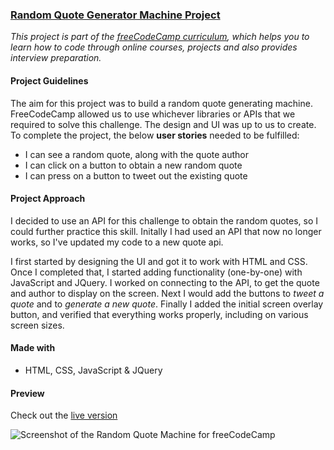### [Random Quote Generator Machine Project](https://www.freecodecamp.org/challenges/build-a-random-quote-machine)

_This project is part of the [freeCodeCamp curriculum](https://www.freecodecamp.org), which helps you to learn how to code through online courses, projects and also provides interview preparation._

#### Project Guidelines
The aim for this project was to build a random quote generating machine. FreeCodeCamp allowed us to use whichever libraries or APIs that we required to solve this challenge. The design and UI was up to us to create.  
To complete the project, the below **user stories** needed to be fulfilled:
- I can see a random quote, along with the quote author
- I can click on a button to obtain a new random quote  
- I can press on a button to tweet out the existing quote

#### Project Approach

I decided to use an API for this challenge to obtain the random quotes, so I could further practice this skill. Initally I had used an API that now no longer works, so I've updated my code to a new quote api. 

I first started by designing the UI and got it to work with HTML and CSS. Once I completed that, I started adding functionality (one-by-one) with JavaScript and JQuery. I worked on connecting to the API, to get the quote and author to display on the screen. Next I would add the buttons to _tweet a quote_ and to _generate a new quote_. Finally I added the initial screen overlay button, and verified that everything works properly, including on various screen sizes.


#### Made with
- HTML, CSS, JavaScript & JQuery

#### Preview

Check out the [live version](https://davidpnowak.com/p/random-quote-generator-machine/)

![Screenshot of the Random Quote Machine for freeCodeCamp](https:// "Screenshot of my Random Quote Generator Machine")
